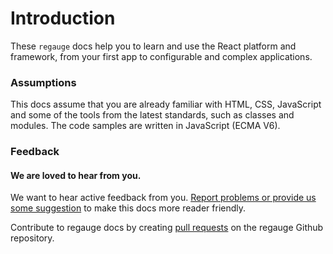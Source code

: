# Introduction

These `regauge` docs help you to learn and use the React platform and framework, from your first app to configurable and complex applications.

### Assumptions

This docs assume that you are already familiar with HTML, CSS, JavaScript and some of the tools from the latest standards, such as classes and modules. The code samples are written in JavaScript (ECMA V6).

### Feedback

#### We are loved to hear from you.

We want to hear active feedback from you. [Report problems or provide us some suggestion](https://github.com/itchef/regauge/issues) to make this docs more reader friendly.

Contribute to regauge docs by creating [pull requests](https://github.com/itchef/regauge/pulls) on the regauge Github repository.
